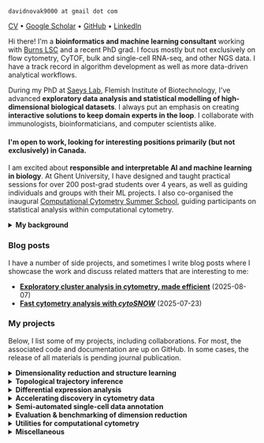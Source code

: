 <style>
  html, body {
    overflow-y: scroll;
  }
</style>
<p><code>davidnovak9000 at gmail dot com</code></p>
<p><a href="cv.pdf">CV</a> • <a href="https://scholar.google.com/citations?user=FU7FJPcAAAAJ&amp;hl=en">Google Scholar</a> • <a href="https://github.com/davnovak">GitHub</a> • <a href="https://www.linkedin.com/in/david-novak-04b65989">LinkedIn</a></p>
<p>Hi there! I&#39;m a <strong>bioinformatics and machine learning consultant</strong> working with <a href="https://burnslsc.com">Burns LSC</a> and a recent PhD grad.
I focus mostly but not exclusively on flow cytometry, CyTOF, bulk and single-cell RNA-seq, and other NGS data.
I have a track record in algorithm development as well as more data-driven analytical workflows.</p>

<p>During my PhD at <a href="https://saeyslab.sites.vib.be/en">Saeys Lab</a>, Flemish Institute of Biotechnology, I've advanced <strong>exploratory data analysis and statistical modelling of high-dimensional biological datasets</strong>.
I always put an emphasis on creating <strong>interactive solutions to keep domain experts in the loop</strong>.
I collaborate with immunologists, bioinformaticians, and computer scientists alike.</p>

<h4>I'm open to work, looking for interesting positions primarily (but not exclusively) in Canada.</h4>

<p>I am excited about <strong>responsible and interpretable AI and machine learning in biology</strong>.
At Ghent University, I have designed and taught practical sessions for over 200 post-grad students over 4 years, as well as guiding individuals and groups with their ML projects.
I also co-organised the inaugural <a href="https://training.vib.be/all-trainings/computational-cytometry-summer-school">Computational Cytometry Summer School</a>, guiding participants on statistical analysis within computational cytometry.</p>

<details>
<summary><b>My background</b></summary>

<br>
<ul>
<li>
A biology undergrad, I shifted toward bioinformatics a year into my studies, and went on to complete a Master and PhD in it.
</li>
<li>
My research started out at <a href="https://clip.lf2.cuni.cz/en">Childhood Lekaemia Investigation Prague (<b>CLIP</b>)</a>, where I worked with flow &amp; CyTOF data, helping to develop <a href="https://github.com/stuchly/tviblindi"><strong><em>tviblindi</em></strong></a>: an interactive trajectory inference tool powered by <strong>persistent homology</strong>.
This allowed to build multi-organ models of human B-cell development (<a href="https://elifesciences.org/reviewed-preprints/95861">here</a>) and T-cell development (<a href="https://onlinelibrary.wiley.com/doi/full/10.1002/eji.202451004">here</a>).
</li>
<li>
Then I secured a personal <a href="https://www.fwo.be/en/support-programmes/all-calls/phd/phd-fellowship-strategic-basic-research/">FWO Strategic Basic Research grant</a> and accepted a PhD position at <a href="https://saeyslab.sites.vib.be/en">Saeys Lab</a>, Center for Inflammation Research, which falls under the Flemish Institute of Biotechnology and Ghent University.
</li>
<li>
There I initiated a collaboration with UCLouvain to develop <a href="https://github.com/saeyslab/ViVAE"><strong><em>ViVAE</em></strong></a> and <a href="https://github.com/saeyslab/ViScore"><strong><em>ViScore</em></strong></a>: a novel VAE-based <strong>dimension-reduction</strong> model with QC measures grounded in <strong>differential geometry</strong>, and a framework for evaluating embeddings of single-cell datasets.
</li>
<li>
I also led a project in collaboration with immunologists from <a href="https://irp.nih.gov/pi/mario-roederer">Mario Roederer's lab</a> at the Vaccine Research Center, NIH.
I designed and validated <a href="https://github.com/saeyslab/iidx"><em>iidx</em></a>: an end-to-end pipeline for large-scale statistical analysis of complex age- and sex-associated immunophenotype changes, and put it to use with a 2196-donor flow cytometry data cohort.
We managed to put together the largest high-dimensional cytometry map of immune system changes linked to age and sex to date.
</li>
</ul>

<hr>
</details>

<h3 id="my-blog">Blog posts</h3>

I have a number of side projects, and sometimes I write blog posts where I showcase the work and discuss related matters that are interesting to me:

<ul>
<li>
<a href="https://davnovak.github.io/docs/exploratory_cluster_analysis/vignette.html"><strong>Exploratory cluster analysis in cytometry, made efficient</strong></a> (2025-08-07)
</li>
<li>
<a href="https://davnovak.github.io/docs/cytoSNOW/vignette.html"><strong>Fast cytometry analysis with <i>cytoSNOW</i></strong></a> (2025-07-23)
</li>
</ul>

<h3 id="my-projects">My projects</h3>
<p>Below, I list some of my projects, including collaborations.
For most, the associated code and documentation are up on GitHub.
In some cases, the release of all materials is pending journal publication.</p>
<details>
<summary><b>Dimensionality reduction and structure learning</b></summary>

<h4><a href="https://github.com/saeyslab/ViVAE"><strong>ViVAE</strong></a></h4>

Lower-dimensional embedding framework that demonstrably <strong>improves multi-sacle structure preservation, interpretability, and QC in scRNA-seq dimensionality reduction</strong>.
Using VAEs, a novel stochastic-MDS loss (based on <a href="https://github.com/PierreLambert3/SQuaD-MDS-and-FItSNE-hybrid">SQuadMDS</a>), and data denoising, we achieve a better balance of local and global structure preservation.
Additionally, the model is equipped with a novel and generalisable algorithm for detecting latent space distortions (<strong>encoder indicatrices</strong>) and integrates with <a href="https://github.com/saeyslab/FlowSOM_Python">FlowSOM</a>.
I am the first author of the associated manuscript, which I penned with my co-authors from Ghent University and UCLouvain (under review at Cell Systems; read current <a href="https://www.biorxiv.org/content/10.1101/2023.11.23.568428v3">pre-print</a> here).
The work was presented at CYTO 2024.

<h4><a href="https://github.com/saeyslab/GroupEnc"><strong>GroupEnc</strong></a></h4>

<em>GroupEnc</em> is a proof-of-concept project for parametric multi-dimensional scaling (MDS) on the GPU, which I presented at BNAIC/BeNeLearn 2023.
Check out the conference paper <a href="https://bnaic2023.tudelft.nl/static/media/BNAICBENELEARN_2023_paper_46.9317ce00beb72bf31803.pdf">here</a>.


<hr>
</details>

<details>
<summary><b>Topological trajectory inference</b></summary>

<h4><a href="https://github.com/stuchly/tviblindi"><strong>tviblindi</strong></a></h4>

<em>tviblindi</em> is a <strong>semi-supervised single-cell TI tool</strong> that uses TDA and <strong>persistent homology</strong> to work with high-dimensional data.
For my master thesis, I implemented parts of the TDA pipeline in C++ and created a <strong>method for clustering trajectories based on persistent homology</strong>, as well as a <strong>GUI implemented in R Shiny</strong>, which allows the domain expert interrogate their datasets independently and at multiple resolutions.
The tool has since been applied successfully to create multi-organ models of development that refine descriptions of human <a href="https://onlinelibrary.wiley.com/doi/10.1002/eji.202451004">B-cell</a> and <a href="https://elifesciences.org/reviewed-preprints/95861/figures">T-cell</a> development.

<hr>
</details>

<details>
<summary><b>Differential expression analysis</b></summary>

<h4><a href="https://github.com/saeyslab/iidx"><strong><em>iidx:</em> interpretable and interactive differential expression in cytometry</strong></a></h4>

<i>iidx</i> is the most comprehensive workflow for pre-processing and differential expression analysis in large cytometry cohorts to date.
Thomas Liechti and I presented this work at CYTO 2025.
The repository already contains the code for reproducing our analysis.
The data will be available once the manuscript (which is underway) is published.

<h4><a href="https://github.com/davnovak/tidycell"><strong>tidycell</strong></a></h4>

<em>tidycell</em> is a basic differential expression analysis tool written in R for cytometry data.
I developed this during my time at <a href="https://clip.lf2.cuni.cz/cs">CLIP</a>.
It has been applied on GvHD data and in a project on head &amp; neck cancers at <a href="https://www.biocev.eu/en">Biocev</a>.
It is less elaborate than <i>iidx</i>, but it integrates <i>CellCnn</i> as an interesting approach to <strong>supervised feature extraction and addressing the multiple testing correction problem in smaller datasets</strong>.
This is done in addition to Wilcoxon ranked-sum testing of differential abundance.

<hr>
</details>

<details>
<summary><b>Accelerating discovery in cytometry data</b></summary>

<h4><a href="https://github.com/saeyslab/SingleBench"><strong>SingleBench</strong></a></h4>

<em>SingleBench</em> will get you from data to discovery quicker.
It is an R framework for <strong>better interpretation of cytometry clustering, hyperparameter tuning &amp; benchmarking</strong>.
In particular, <strong>it makes exploratory cluster analysis fast and clear</strong>.
It also allows you to test the influence of iterative data denoising (smoothing), which is poised to become more relevant as the dimensionality of cytometry data increases (with spectral and, to some extent, CyTOF).

<hr>
</details>

<details>
<summary><b>Semi-automated single-cell data annotation</b></summary>

<h4><a href="https://github.com/davnovak/hloss"><strong>hloss</strong></a></h4>

<em>hloss</em> is work that I presented at the ABLS 2022 bioinformatics conference.
It tackles the issue of <strong>evaluating cell type classification in single-cell data in a way that reflects known hierarchies and ontologies</strong>.
A novel scoring approach incorporates a biological prior to assess error based on degrees of relatedness.

<h4><a href="https://github.com/davnovak/SplitScore"><strong>SplitScore</strong></a></h4>

Work in progress on alternatives to hierarchical metaclustering done by <a href="https://github.com/saeyslab/FlowSOM">FlowSOM</a>.
Clusters are merged so as to preserve reasonable signal distributions per channel.
In practice, this can be done through <strong>preserving unimodality of marker expression, especially for markers that denote cell types (for cytometry data)</strong>.
This is an ongoing effort, since the requirement of preserving some distribution modalities in metaclustering arises now and then in different projects.

<hr>
</details>

<details>
<summary><b>Evaluation &amp; benchmarking of dimension reduction</b></summary>

<h4><a href="https://github.com/saeyslab/ViScore"><strong>ViScore</strong></a></h4>

<em>ViScore</em> is a collection of <strong>evaluation metrics for dimensionality reduction</strong> that address past problems with <strong>fairness and scalability</strong>.
Together with collaborators from UCLouvain, we have released a battery of both unsupervised and supervised evaluation algorithms and an <strong>extensible HPC benchmarking framework</strong>.
We build on <strong>RNX curves</strong> and the <a href="https://github.com/akonstodata/NPE"><strong>Neighbouhood Proportion Error</strong></a> to provide novel embedding-level and population-level scores.
This is described in our <em>ViVAE</em> <a href="https://www.biorxiv.org/content/10.1101/2023.11.23.568428v3">pre-print</a>.

We&#39;re incorporating some of the evaluation metrics from <em>ViScore</em> into <a href="https://github.com/aida-ugent/TRACE"><strong>TRACE</strong></a>, as presented at CYTO 2025 by <a href="https://github.com/laura-hajzokova">Laura Hajzoková</a>.

<hr>
</details>

<details>
<summary><b>Utilities for computational cytometry</b></summary>

<h4><a href="https://github.com/davnovak/cytoSNOW"><strong>cytoSNOW</strong></a></h4>

<em>cytoSNOW</em> takes the standard <a href="https://www.nature.com/articles/s41596-021-00550-0">FlowSOM protocol</a> and speeds it up, to work fast with big data.
I'm interested in <strong>making computational cytometry accessible to anyone, even without fancy hardware</strong>&mdash;this is a step in that direction.

I wrote up a small <a href="https://davnovak.github.io/docs/cytoSNOW/vignette.html">blog post</a> on my <i>cytoSNOW</i> workflow, showing how it gave a 4.6-fold speed-up in a large computational cytometry workflow on my laptop.

<h4><a href="https://github.com/davnovak/qctoy"><strong>qctoy</strong></a></h4>

<em>qctoy</em> is an R package for <strong>simulating aberrances in flow cytometry measurements</strong> that are relevant in designing QC tools and pipelines.
I developed this small tool during a summer internship in 2019 at SaeysLab to help with designing the QC algorithm what eventually became <a href="https://bioconductor.org/packages/release/bioc/html/PeacoQC.html"><strong>PeacoQC</strong></a>.

<h4><a href="https://github.com/davnovak/auto_compensate"><strong>auto_compensate</strong></a></h4>

<em>auto_compensate</em> is an automated pipeline for large-scale <strong>cytometry data compensation</strong> which I designed for <a href="https://clip.lf2.cuni.cz/cs">CLIP</a>.

<hr>
</details>

<details>
<summary><b>Miscellaneous</b></summary>

<h4><a href="https://github.com/davnovak/RCondaRun"><strong>RCondaRun</strong></a></h4>

<em>RCondaRun</em> is a tiny package for <strong>switching between Conda environments within a single R session when interfacing with Python</strong>.

<h4><a href="https://github.com/davnovak/hidden"><strong>hidden</strong></a></h4>

<em>hidden</em> is a hidden Markov model simulator in R.
I wrote it because I find HMMs fun and wanted to understand them better.

<h4><a href="https://github.com/katebrich/command_line_parser"><strong>CommandLineParser</strong></a></h4>

<em>CommandLineParser</em> is a C#/.NET API I co-wrote with <a href="https://github.com/katebrich">Kačka Břicháčková</a>.
This is a course project we teamed up for during our Master&#39;s in Bioinformatics at Charles University.

<h4><a href="https://github.com/davnovak/avl_tree"><strong>avl_tree</strong></a></h4>

<em>avl_tree</em> is an Adelson-Velsky and Landis tree implementation in Pascal.
It&#39;s some of my earliest code, written during my Bachelor&#39;s in Biology during which I took elective computer science courses.


<hr>
</details>

